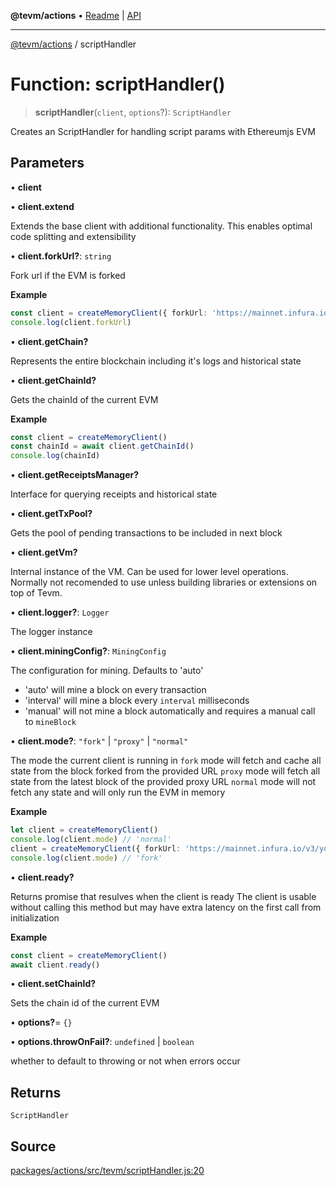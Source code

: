 **@tevm/actions** • [Readme](../README.md) \| [API](../globals.md)

***

[@tevm/actions](../README.md) / scriptHandler

# Function: scriptHandler()

> **scriptHandler**(`client`, `options`?): `ScriptHandler`

Creates an ScriptHandler for handling script params with Ethereumjs EVM

## Parameters

• **client**

• **client\.extend**

Extends the base client with additional functionality. This enables optimal code splitting
and extensibility

• **client\.forkUrl?**: `string`

Fork url if the EVM is forked

**Example**
```ts
const client = createMemoryClient({ forkUrl: 'https://mainnet.infura.io/v3/your-api-key' })
console.log(client.forkUrl)
```

• **client\.getChain?**

Represents the entire blockchain including it's logs and historical state

• **client\.getChainId?**

Gets the chainId of the current EVM

**Example**
```ts
const client = createMemoryClient()
const chainId = await client.getChainId()
console.log(chainId)
```

• **client\.getReceiptsManager?**

Interface for querying receipts and historical state

• **client\.getTxPool?**

Gets the pool of pending transactions to be included in next block

• **client\.getVm?**

Internal instance of the VM. Can be used for lower level operations.
Normally not recomended to use unless building libraries or extensions
on top of Tevm.

• **client\.logger?**: `Logger`

The logger instance

• **client\.miningConfig?**: `MiningConfig`

The configuration for mining. Defaults to 'auto'
- 'auto' will mine a block on every transaction
- 'interval' will mine a block every `interval` milliseconds
- 'manual' will not mine a block automatically and requires a manual call to `mineBlock`

• **client\.mode?**: `"fork"` \| `"proxy"` \| `"normal"`

The mode the current client is running in
`fork` mode will fetch and cache all state from the block forked from the provided URL
`proxy` mode will fetch all state from the latest block of the provided proxy URL
`normal` mode will not fetch any state and will only run the EVM in memory

**Example**
```ts
let client = createMemoryClient()
console.log(client.mode) // 'normal'
client = createMemoryClient({ forkUrl: 'https://mainnet.infura.io/v3/your-api-key' })
console.log(client.mode) // 'fork'
```

• **client\.ready?**

Returns promise that resulves when the client is ready
The client is usable without calling this method but may
have extra latency on the first call from initialization

**Example**
```ts
const client = createMemoryClient()
await client.ready()
```

• **client\.setChainId?**

Sets the chain id of the current EVM

• **options?**= `{}`

• **options\.throwOnFail?**: `undefined` \| `boolean`

whether to default to throwing or not when errors occur

## Returns

`ScriptHandler`

## Source

[packages/actions/src/tevm/scriptHandler.js:20](https://github.com/evmts/tevm-monorepo/blob/main/packages/actions/src/tevm/scriptHandler.js#L20)
